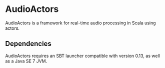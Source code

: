 AudioActors
===========

AudioActors is a framework for real-time audio processing in Scala using actors.

Dependencies
------------
AudioActors requires an SBT launcher compatible with version 0.13, as well as a Java SE 7 JVM.
